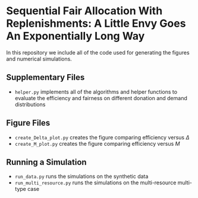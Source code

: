 # Sequential Fair Allocation With Replenishments: A Little Envy Goes An Exponentially Long Way

In this repository we include all of the code used for generating the figures and numerical simulations.

## Supplementary Files
- `helper.py` implements all of the algorithms and helper functions to evaluate the efficiency and fairness on different donation and demand distributions

## Figure Files
- `create_Delta_plot.py` creates the figure comparing efficiency versus $\Delta$
- `create_M_plot.py` creates the figure comparing efficiency versus $M$

## Running a Simulation
- `run_data.py` runs the simulations on the synthetic data
- `run_multi_resource.py` runs the simulations on the multi-resource multi-type case
